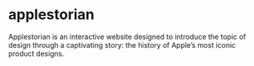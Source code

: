 # applestorian
Applestorian is an interactive website designed to introduce the topic of design through a captivating story: the history of Apple’s most iconic product designs. 
